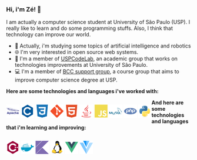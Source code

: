 ### Hi, i'm Zé! 👋

I am actually a computer science student at University of São Paulo (USP). I really like to learn and do some programming stuffs. Also, I think that technology can improve our world.

- 🤖 Actually, i'm studying some topics of artificial intelligence and robotics
- 🌐 I'm very interested in open source web systems.
- 🧪 I'm a member of [USPCodeLab](https://codelab.ime.usp.br/), an academic group that works on technologies improvements at University of São Paulo.
- 💻 I'm a member of [BCC support group](https://bcc.ime.usp.br/principal/miscelanea/rc.html), a course group that aims to improve computer science degree at USP.

**Here are some technologies and languages i've worked with:**

<p style="float: left;">
  <img src="assets/apache.svg" height="36" alt="Apache"/>
  <img src="assets/c.svg" height="36" alt="C"/>
  <img src="assets/css3.svg" height="36" alt="CSS3"/>
  <img src="assets/git.svg" height="36" alt="Git"/>
  <img src="assets/html5.svg" height="36" alt="HTML5"/>
  <img src="assets/java.svg" height="36" alt="Java"/>
  <img src="assets/javascript.svg" height="36" alt="Javascript"/>
  <img src="assets/mysql.svg" height="36" alt="MySQL"/>
  <img src="assets/php.svg" height="36" alt="PHP"/>
  <img src="assets/python.svg" height="36" alt="Python"/>
</p>

**And here are some technologies and languages that i'm learning and improving:**

<p style="float: left;">
  <img src="assets/cpp.svg" height="36" alt="C++"/>
  <img src="assets/docker.svg" height="36" alt="Docker"/>
  <img src="assets/kotlin.svg" height="36" alt="Kotlin"/>
  <img src="assets/linux.svg" height="36" alt="Linux"/>
  <img src="assets/vuejs.svg" height="36" alt="VueJS"/>
  <img src="assets/vuetify.svg" height="36" alt="Vuetify"/>
</p>
